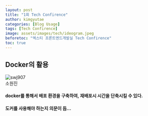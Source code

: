 ```yaml
---
layout: post
title: "1회 Tech Confirence"
author: kimgyutae
categories: [Blog Usage]
tags: [Tech Confirence]
image: assets/images/tech/ideogram.jpeg
beforetoc: "엑스티 프론트엔드개발실 Tech Confirence"
toc: true
---
```


## Docker의 활용

<div class="row post-top-meta">
    <div>
        <img class="author-thumb" src="https://xt-frontend.github.io/assets/images/avatar.png" alt="swj907">
    </div>
    <div>
        <span class="link-dark">소원진</span>
        <!-- <a target="_blank" class="link-dark" href="https://www.wowthemes.net">yuri</a> -->
        <!-- <a target="_blank" href="https://twitter.com/wowthemesnet" class="btn follow">Follow</a> -->
        <span class="author-description"></span>
    </div>
</div>

#### docker를 통해서 배포 환경을 구축하여, 재배포시 시간을 단축시킬 수 있다.

#### 도커를 사용해야 하는지 의문이 듬...
